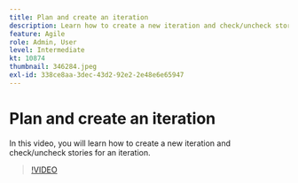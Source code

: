 ```yaml
---
title: Plan and create an iteration
description: Learn how to create a new iteration and check/uncheck stories for an iteration.
feature: Agile
role: Admin, User
level: Intermediate
kt: 10874
thumbnail: 346284.jpeg
exl-id: 338ce8aa-3dec-43d2-92e2-2e48e6e65947
---
```

# Plan and create an iteration

In this video, you will learn how to create a new iteration and check/uncheck stories for an iteration.

>[!VIDEO](https://video.tv.adobe.com/v/346284/?quality=12&learn=on)
